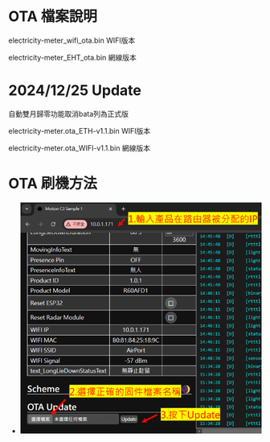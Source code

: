 # OTA 檔案說明

electricity-meter_wifi_ota.bin   WIFI版本

electricity-meter_EHT_ota.bin   網線版本

# 2024/12/25 Update

自動雙月歸零功能取消bata列為正式版

electricity-meter.ota_ETH-v1.1.bin   WIFI版本

electricity-meter.ota_WIFI-v1.1.bin   網線版本


# OTA 刷機方法
- ![Mosquitto_broker](/wall_switch/image/ota.png)  

